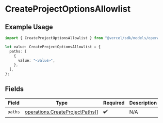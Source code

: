 # CreateProjectOptionsAllowlist

## Example Usage

```typescript
import { CreateProjectOptionsAllowlist } from "@vercel/sdk/models/operations";

let value: CreateProjectOptionsAllowlist = {
  paths: [
    {
      value: "<value>",
    },
  ],
};
```

## Fields

| Field                                                                            | Type                                                                             | Required                                                                         | Description                                                                      |
| -------------------------------------------------------------------------------- | -------------------------------------------------------------------------------- | -------------------------------------------------------------------------------- | -------------------------------------------------------------------------------- |
| `paths`                                                                          | [operations.CreateProjectPaths](../../models/operations/createprojectpaths.md)[] | :heavy_check_mark:                                                               | N/A                                                                              |